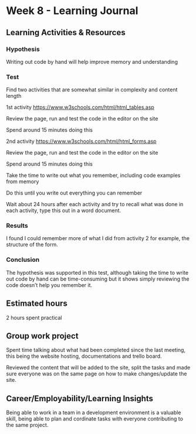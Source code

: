 # Week 8 - Learning Journal

## Learning Activities & Resources
### Hypothesis 
Writing out code by hand will help improve memory and understanding 

### Test

Find two activities that are somewhat similar in complexity and content length

1st activity https://www.w3schools.com/html/html_tables.asp 

Review the page, run and test the code in the editor on the site

Spend around 15 minutes doing this

2nd activity https://www.w3schools.com/html/html_forms.asp 

Review the page, run and test the code in the editor on the site

Spend around 15 minutes doing this

Take the time to write out what you remember, including code examples from memory

Do this until you write out everything you can remember

Wait about 24 hours after each activity and try to recall what was done in each activity, type this out in a word document.

### Results
I found I could remember more of what I did from activity 2 for example, the structure of the form.

### Conclusion
The hypothesis was supported in this test, although taking the time to write out code by hand can be time-consuming but it shows simply reviewing the code doesn’t help you remember it.


## Estimated hours
2 hours spent practical


## Group work project

Spent time talking about what had been completed since the last meeting, this being the website hosting, documentations and trello board.

Reviewed the content that will be added to the site, split the tasks and made sure everyone was on the same page on how to make changes/update the site.


## Career/Employability/Learning Insights

Being able to work in a team in a development environment is a valuable skill, being able to plan and cordinate tasks with everyone contributing to the same project.
